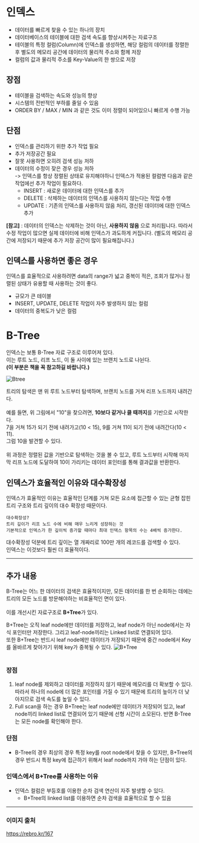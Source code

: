 # 인덱스
- 데이터를 빠르게 찾을 수 있는 하나의 장치
- 데이터베이스의 테이블에 대한 검색 속도를 향상시켜주는 자료구조
- 테이블의 특정 컬럼(Column)에 인덱스를 생성하면, 해당 컬럼의 데이터를 정렬한 후 별도의 메모리 공간에 데이터의 물리적 주소와 함께 저장
- 컬럼의 값과 물리적 주소를 Key-Value의 한 쌍으로 저장

## 장점
- 테이블을 검색하는 속도와 성능의 향상
- 시스템의 전반적인 부하를 줄일 수 있음
- ORDER BY / MAX / MIN 과 같은 것도 이미 정렬이 되어있으니 빠르게 수행 가능

## 단점
- 인덱스를 관리하기 위한 추가 작업 필요
- 추가 저장공간 필요
- 잘못 사용하면 오히려 검색 성능 저하
- 데이터의 수정이 잦은 경우 성능 저하<br> ->
인덱스를 항상 정렬된 상태로 유지해야하니 인덱스가 적용된 컬럼엔 다음과 같은 작업에선 추가 작업이 필요하다.
    - INSERT : 새로운 데이터에 대한 인덱스를 추가
    - DELETE : 삭제하는 데이터의 인덱스를 사용하지 않는다는 작업 수행
    - UPDATE : 기존의 인덱스를 사용하지 않음 처리, 갱신된 데이터에 대한 인덱스 추가<br>

**[참고]** : 데이터의 인덱스는 삭제하는 것이 아닌, **사용하지 않음** 으로 처리됩니다. 따라서 수정 작업이 많으면 실제 데이터에 비해 인덱스가 과도하게 커집니다. (별도의 메모리 공간에 저장되기 때문에 추가 저장 공간이 많이 필요해집니다.)
    

## 인덱스를 사용하면 좋은 경우
인덱스를 효율적으로 사용하려면 data의 range가 넓고 중복이 적은, 조회가 많거나 정렬된 상태가 유용할 때 사용하는 것이 좋다.
- 규모가 큰 테이블
- INSERT, UPDATE, DELETE 작업이 자주 발생하지 않는 컬럼
- 데이터의 중복도가 낮은 컬럼

# B-Tree
인덱스는 보통 B-Tree 자료 구조로 이루어져 있다.<br>
이는 루트 노드, 리프 노드, 이 둘 사이에 있는 브랜치 노드로 나뉜다.
<br>**(이 부분은 책을 꼭 참고하길 바랍니다.)**

![Btree](https://img1.daumcdn.net/thumb/R1280x0/?scode=mtistory2&fname=https%3A%2F%2Fblog.kakaocdn.net%2Fdn%2FBLi5L%2FbtrdInhxyVP%2Febff3uYkmyoEty5lULR8kK%2Fimg.png)

트리의 탐색은 맨 위 루트 노드부터 탐색하며, 브랜치 노드를 거쳐 리프 노드까지 내려간다.<br><br>
예를 들면, 위 그림에서 "10"을 찾으려면, **10보다 같거나 클 때까지**를 기반으로 시작한다.
<br>
7을 거쳐 15가 되기 전에 내려가고(10 < 15), 9를 거쳐 11이 되기 전에 내려간다(10  < 11).
<br>
그럼 10을 발견할 수 있다.<br><br>
위 과정은 정렬된 값을 기반으로 탐색하는 것을 볼 수 있고, 루트 노드부터 시작해 마지막 리프 노드에 도달하여 10이 가리키는 데이터 포인터를 통해 결과값을 반환한다.

## 인덱스가 효율적인 이유와 대수확장성
인덱스가 효율적인 이유는 효율적인 단계를 거쳐 모든 요소에 접근할 수 있는 균형 잡힌 트리 구조와 트리 깊이의 대수 확장성 때문이다.<br>
```
대수확장성?
트리 깊이가 리프 노드 수에 비해 매우 느리게 성장하는 것
기본적으로 인덱스가 한 깊이씩 증가할 때마다 최대 인덱스 항목의 수는 4배씩 증가한다.
```
대수확장성 덕분에 트리 깊이는 열 개짜리로 100만 개의 레코드를 검색할 수 있다.<br>
인덱스는 이것보다 훨씬 더 효율적이다.

---

## 추가 내용
B-Tree는 어느 한 데이터의 검색은 효율적이지만, 모든 데이터를 한 번 순회하는 데에는 트리의 모든 노드를 방문해야하는 비효율적인 면이 있다.<br><br>
이를 개선시킨 자료구조로 **B+Tree**가 있다.

B+Tree는 오직 leaf node에만 데이터를 저장하고, leaf node가 아닌 node에서는 자식 포인터만 저장한다. 그리고 leaf-node끼리는 Linked list로 연결되어 있다.<br>
또한 B+Tree는 반드시 leaf node에만 데이터가 저장되기 때문에 중간 node에서 Key를 올바르게 찾아가기 위해 key가 중복될 수 있다.
![B+Tree](https://img1.daumcdn.net/thumb/R1280x0/?scode=mtistory2&fname=https%3A%2F%2Fblog.kakaocdn.net%2Fdn%2FbAARBC%2FbtrdDydoUp7%2F9h4KOXBRyDNKpKDAe2ugq0%2Fimg.png)
<br><br>

### 장점
1. leaf node를 제외하고 데이터를 저장하지 않기 때문에 메모리를 더 확보할 수 있다. 따라서 하나의 node에 더 많은 포인터를 가질 수 있기 때문에 트리의 높이가 더 낮아지므로 검색 속도를 높일 수 있다. 
2. Full scan을 하는 경우 B+Tree는 leaf node에만 데이터가 저장되어 있고, leaf node끼리 linked list로 연결되어 있기 때문에 선형 시간이 소모된다. 반면 B-Tree는 모든 node를 확인해야 한다. 

### 단점
- B-Tree의 경우 최상의 경우 특정 key를 root node에서 찾을 수 있지만, B+Tree의 경우 반드시 특정 key에 접근하기 위해서 leaf node까지 가야 하는 단점이 있다.

### 인덱스에서 B+Tree를 사용하는 이유
- 인덱스 컬럼은 부등호를 이용한 순차 검색 연산이 자주 발생할 수 있다.
    - B+Tree의 linked list를 이용하면 순차 검색을 효율적으로 할 수 있음

---
### 이미지 출처<br>

https://rebro.kr/167
